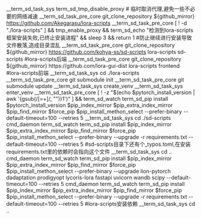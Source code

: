 __term_sd_task_sys term_sd_tmp_disable_proxy # 临时取消代理,避免一些不必要的网络减速
__term_sd_task_pre_core git_clone_repository ${github_mirror} https://github.com/Akegarasu/lora-scripts
__term_sd_task_pre_core [ ! -d "./lora-scripts" ] && tmp_enable_proxy && term_sd_echo "检测到lora-scripts框架安装失败,已终止安装进程" && sleep 3 && return 1 #防止继续进行安装导致文件散落,造成目录混乱
__term_sd_task_pre_core git_clone_repository ${github_mirror} https://github.com/kohya-ss/sd-scripts lora-scripts sd-scripts #lora-scripts后端
__term_sd_task_pre_core git_clone_repository ${github_mirror} https://github.com/lora-gui-dist lora-scripts frontend #lora-scripts前端
__term_sd_task_sys cd ./lora-scripts
__term_sd_task_pre_core git submodule init
__term_sd_task_pre_core git submodule update
__term_sd_task_sys create_venv
__term_sd_task_sys enter_venv
__term_sd_task_pre_core [ ! -z "$(echo $pytorch_install_version | awk '{gsub(/[=+]/, "")}1')" ] && term_sd_watch term_sd_pip install $pytorch_install_version $pip_index_mirror $pip_extra_index_mirror $pip_find_mirror $force_pip $pip_install_methon_select --prefer-binary --default-timeout=100 --retries 5
__term_sd_task_sys cd ./sd-scripts
cmd_daemon term_sd_watch term_sd_pip install $pip_index_mirror $pip_extra_index_mirror $pip_find_mirror $force_pip $pip_install_methon_select --prefer-binary --upgrade -r requirements.txt --default-timeout=100 --retries 5 #sd-scripts目录下还有个_typos.toml,在安装requirements.txt里的依赖时会指向这个文件
__term_sd_task_sys cd ..
cmd_daemon term_sd_watch term_sd_pip install $pip_index_mirror $pip_extra_index_mirror $pip_find_mirror $force_pip $pip_install_methon_select --prefer-binary --upgrade lion-pytorch dadaptation prodigyopt lycoris-lora fastapi uvicorn wandb scipy --default-timeout=100 --retries 5
cmd_daemon term_sd_watch term_sd_pip install $pip_index_mirror $pip_extra_index_mirror $pip_find_mirror $force_pip $pip_install_methon_select --prefer-binary --upgrade -r requirements.txt --default-timeout=100 --retries 5 #lora-scripts安装依赖
__term_sd_task_sys cd ..



